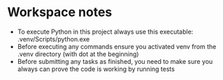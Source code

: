 # Workspace notes

- To execute Python in this project always use this executable: .venv/Scripts/python.exe
- Before executing any commands ensure you activated venv from the .venv directory (with dot at the beginning)
- Before submitting any tasks as finished, you need to make sure you always can prove the code is working by running tests
